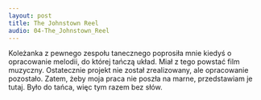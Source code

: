 ```yaml
---
layout: post
title: The Johnstown Reel
audio: 04-The_Johnstown_Reel
---
```

Koleżanka z pewnego zespołu tanecznego poprosiła mnie kiedyś o opracowanie melodii, do której tańczą układ. Miał z tego powstać film muzyczny.
Ostatecznie projekt nie został zrealizowany, ale opracowanie pozostało. Zatem, żeby moja praca nie poszła na marne, przedstawiam je tutaj.
Było do tańca, więc tym razem bez słów.
